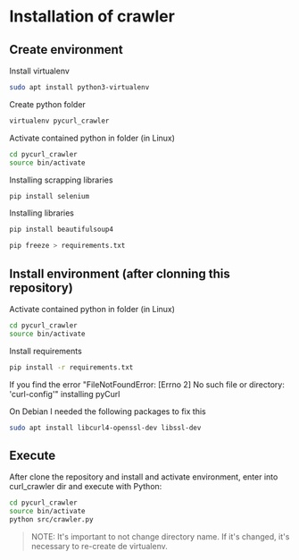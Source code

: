 # Installation of crawler

## Create environment

Install virtualenv

```bash
sudo apt install python3-virtualenv
```

Create python folder

```bash
virtualenv pycurl_crawler
```

Activate contained python in folder (in Linux)

```bash
cd pycurl_crawler
source bin/activate
```

Installing scrapping libraries

```bash
pip install selenium
```



Installing libraries

```bash
pip install beautifulsoup4
```

```bash
pip freeze > requirements.txt
```

## Install environment (after clonning this repository)

Activate contained python in folder (in Linux)

```bash
cd pycurl_crawler
source bin/activate
```

Install requirements

```bash
pip install -r requirements.txt
```

If you find the error "FileNotFoundError: [Errno 2] No such file or directory: 'curl-config'" installing pyCurl

On Debian I needed the following packages to fix this

```bash
sudo apt install libcurl4-openssl-dev libssl-dev
```

## Execute

After clone the repository and install and activate environment, enter into curl_crawler dir and execute with Python:

```bash
cd pycurl_crawler
source bin/activate
python src/crawler.py
```

> NOTE: It's important to not change directory name. If it's changed, it's necessary to re-create de virtualenv.